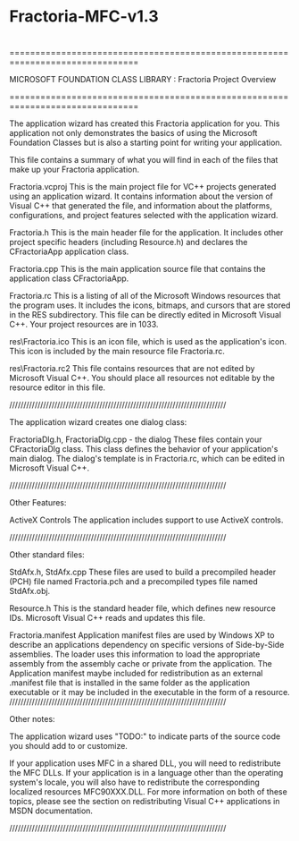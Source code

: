 # Fractoria-MFC-v1.3
#

===============================================================================

MICROSOFT FOUNDATION CLASS LIBRARY : Fractoria Project Overview

===============================================================================

The application wizard has created this Fractoria application for
you.  This application not only demonstrates the basics of using the Microsoft
Foundation Classes but is also a starting point for writing your application.

This file contains a summary of what you will find in each of the files that
make up your Fractoria application.

Fractoria.vcproj
    This is the main project file for VC++ projects generated using an application wizard.
    It contains information about the version of Visual C++ that generated the file, and
    information about the platforms, configurations, and project features selected with the
    application wizard.

Fractoria.h
    This is the main header file for the application.  It includes other
    project specific headers (including Resource.h) and declares the
    CFractoriaApp application class.

Fractoria.cpp
    This is the main application source file that contains the application
    class CFractoriaApp.

Fractoria.rc
    This is a listing of all of the Microsoft Windows resources that the
    program uses.  It includes the icons, bitmaps, and cursors that are stored
    in the RES subdirectory.  This file can be directly edited in Microsoft
    Visual C++. Your project resources are in 1033.

res\Fractoria.ico
    This is an icon file, which is used as the application's icon.  This
    icon is included by the main resource file Fractoria.rc.

res\Fractoria.rc2
    This file contains resources that are not edited by Microsoft
    Visual C++. You should place all resources not editable by
    the resource editor in this file.


/////////////////////////////////////////////////////////////////////////////

The application wizard creates one dialog class:

FractoriaDlg.h, FractoriaDlg.cpp - the dialog
    These files contain your CFractoriaDlg class.  This class defines
    the behavior of your application's main dialog.  The dialog's template is
    in Fractoria.rc, which can be edited in Microsoft Visual C++.


/////////////////////////////////////////////////////////////////////////////

Other Features:

ActiveX Controls
    The application includes support to use ActiveX controls.

/////////////////////////////////////////////////////////////////////////////

Other standard files:

StdAfx.h, StdAfx.cpp
    These files are used to build a precompiled header (PCH) file
    named Fractoria.pch and a precompiled types file named StdAfx.obj.

Resource.h
    This is the standard header file, which defines new resource IDs.
    Microsoft Visual C++ reads and updates this file.

Fractoria.manifest
	Application manifest files are used by Windows XP to describe an applications
	dependency on specific versions of Side-by-Side assemblies. The loader uses this
	information to load the appropriate assembly from the assembly cache or private
	from the application. The Application manifest  maybe included for redistribution
	as an external .manifest file that is installed in the same folder as the application
	executable or it may be included in the executable in the form of a resource.
/////////////////////////////////////////////////////////////////////////////

Other notes:

The application wizard uses "TODO:" to indicate parts of the source code you
should add to or customize.

If your application uses MFC in a shared DLL, you will need
to redistribute the MFC DLLs. If your application is in a language
other than the operating system's locale, you will also have to
redistribute the corresponding localized resources MFC90XXX.DLL.
For more information on both of these topics, please see the section on
redistributing Visual C++ applications in MSDN documentation.

/////////////////////////////////////////////////////////////////////////////

